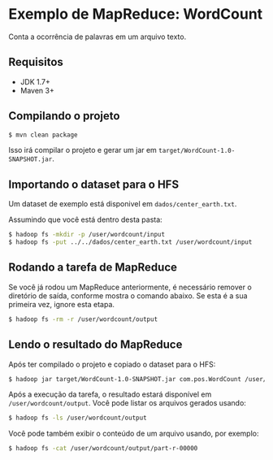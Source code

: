 # Exemplo de MapReduce: WordCount

Conta a ocorrência de palavras em um arquivo texto.

## Requisitos

- JDK 1.7+
- Maven 3+

## Compilando o projeto

```bash
$ mvn clean package
```

Isso irá compilar o projeto e gerar um jar em `target/WordCount-1.0-SNAPSHOT.jar`.

## Importando o dataset para o HFS

Um dataset de exemplo está disponivel em `dados/center_earth.txt`.

Assumindo que você está dentro desta pasta:

```bash
$ hadoop fs -mkdir -p /user/wordcount/input
$ hadoop fs -put ../../dados/center_earth.txt /user/wordcount/input
```

## Rodando a tarefa de MapReduce

Se você já rodou um MapReduce anteriormente, é necessário remover o diretório de saída, conforme mostra o comando abaixo. Se esta é a sua primeira vez, ignore esta etapa.

```bash
$ hadoop fs -rm -r /user/wordcount/output
```

## Lendo o resultado do MapReduce

Após ter compilado o projeto e copiado o dataset para o HFS:

```bash
$ hadoop jar target/WordCount-1.0-SNAPSHOT.jar com.pos.WordCount /user/wordcount/input /user/wordcount/output
```

Após a execução da tarefa, o resultado estará disponível em `/user/wordcount/output`. Você pode listar os arquivos gerados usando:

```bash
$ hadoop fs -ls /user/wordcount/output
```

Você pode também exibir o conteúdo de um arquivo usando, por exemplo:

```bash
$ hadoop fs -cat /user/wordcount/output/part-r-00000
```
